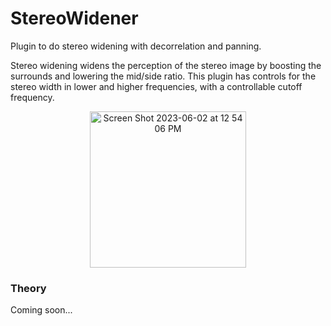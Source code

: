 # StereoWidener
Plugin to do stereo widening with decorrelation and panning.

Stereo widening widens the perception of the stereo image by boosting the surrounds and lowering the mid/side ratio. This plugin has controls for the stereo width in lower and higher frequencies, with a controllable cutoff frequency.

<p align = "center">
<img width="250" alt="Screen Shot 2023-06-02 at 12 54 06 PM" src="https://github.com/orchidas/StereoWidener/assets/18227419/18ec2196-058e-48d8-9df0-b5ea43418dfb">
</p>

### Theory
Coming soon...

